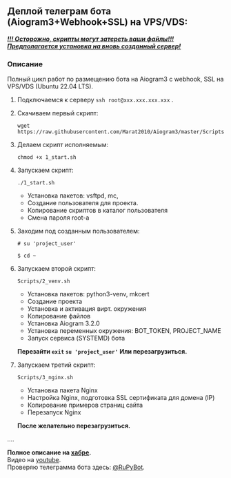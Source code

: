 ## Деплой телеграм бота (Aiogram3+Webhook+SSL) на VPS/VDS: 

<u>***!!! Осторожно, скрипты могут затереть ваши файлы!!!***</u>  
<u>***Предполагается установка на вновь созданный сервер!***</u>  

### Описание
Полный цикл работ по размещению бота на Aiogram3 c webhook, SSL на VPS/VDS (Ubuntu 22.04 LTS).


1. Подключаемся к серверу `ssh root@xxx.xxx.xxx.xxx` .  

2. Скачиваем первый скрипт:  
    ```
    wget https://raw.githubusercontent.com/Marat2010/Aiogram3/master/Scripts/1_start.sh
    ```

3. Делаем скрипт исполняемым:  
   ```
   chmod +x 1_start.sh
    ```

4. Запускаем скрипт:  
    ```
    ./1_start.sh
    ```
    - Установка пакетов: vsftpd, mc, 
    - Создание пользователя для проекта.
    - Копирование скриптов в каталог пользователя
    - Смена пароля root-а

5. Заходим под созданным пользователем:  
    ```
    # su 'project_user'
    ```
    ```$ cd ~```

6. Запускаем второй скрипт:  
    ```
    Scripts/2_venv.sh
    ```
    - Установка пакетов: python3-venv, mkcert
    - Создание проекта
    - Установка и активация вирт. окружения
    - Копирование файлов
    - Установка Aiogram 3.2.0
    - Установка переменных окружения: BOT_TOKEN, PROJECT_NAME
    - Запуск сервиса (SYSTEMD) бота
    
    **Перезайти `exit` `su 'project_user'`**
    **Или перезагрузиться.**  

7. Запускаем третий скрипт:  

    ```
    Scripts/3_nginx.sh
    ```
    - Установка пакета Nginx
    - Настройка Nginx, подготовка SSL сертификата для домена (IP)
    - Копирование примеров страниц сайта
    - Перезапуск Nginx

    **После желательно перезагрузиться.**

....

**Полное описание на <a href="http://habr.ru" target="_blank">хабре</a>.**  
Видео на [youtube](http://youtube.com).  
Проверяю телеграмма бота здесь: [@RuPyBot](https://t.me/RuPytBot).  

